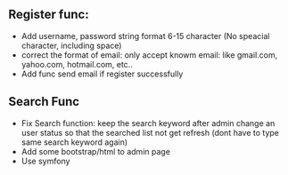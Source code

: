 ## Register func:
- Add username, password string format 6-15 character (No speacial character, including space)
- correct the format of email: only accept knowm email: like gmail.com, yahoo.com, hotmail.com, etc..
- Add func send email if register successfully

## Search Func
- Fix Search function: keep the search keyword after admin change an user status so that the searched list not get refresh (dont have to type same search keyword again)
- Add some bootstrap/html to admin page
- Use symfony 
